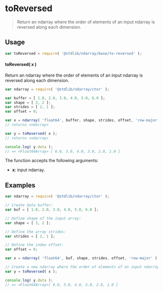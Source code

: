 <!--

@license Apache-2.0

Copyright (c) 2024 The Stdlib Authors.

Licensed under the Apache License, Version 2.0 (the "License");
you may not use this file except in compliance with the License.
You may obtain a copy of the License at

   http://www.apache.org/licenses/LICENSE-2.0

Unless required by applicable law or agreed to in writing, software
distributed under the License is distributed on an "AS IS" BASIS,
WITHOUT WARRANTIES OR CONDITIONS OF ANY KIND, either express or implied.
See the License for the specific language governing permissions and
limitations under the License.

-->

# toReversed

> Return an ndarray where the order of elements of an input ndarray is reversed along each dimension.

<!-- Section to include introductory text. Make sure to keep an empty line after the intro `section` element and another before the `/section` close. -->

<section class="intro">

</section>

<!-- /.intro -->

<!-- Package usage documentation. -->

<section class="usage">

## Usage

```javascript
var toReversed = require( '@stdlib/ndarray/base/to-reversed' );
```

#### toReversed( x )

Return an ndarray where the order of elements of an input ndarray is reversed along each dimension.

```javascript
var ndarray = require( '@stdlib/ndarray/ctor' );

var buffer = [ 1.0, 2.0, 3.0, 4.0, 5.0, 6.0 ];
var shape = [ 3, 2 ];
var strides = [ 2, 1 ];
var offset = 0;

var x = ndarray( 'float64', buffer, shape, strides, offset, 'row-major' );
// returns <ndarray>

var y = toReversed( x );
// returns <ndarray>

console.log( y.data );
// => <Float64Array> [ 6.0, 5.0, 4.0, 3.0, 2.0, 1.0 ]
```

The function accepts the following arguments:

-   **x**: input ndarray.

</section>

<!-- /.usage -->

<!-- Package usage notes. Make sure to keep an empty line after the `section` element and another before the `/section` close. -->

<section class="notes">

</section>

<!-- /.notes -->

<!-- Package usage examples. -->

<section class="examples">

## Examples

<!-- eslint no-undef: "error" -->

```javascript
var ndarray = require( '@stdlib/ndarray/ctor' );

// Create data buffer:
var buf = [ 1.0, 2.0, 3.0, 4.0, 5.0, 6.0 ];

// Define shape of the input array:
var shape = [ 3, 2 ];

// Define the array strides:
var strides = [ 2, 1 ];

// Define the index offset:
var offset = 0;

var x = ndarray( 'float64', buf, shape, strides, offset, 'row-major' );

// Create a new ndarray where the order of elements of an input ndarray is reversed:
var y = toReversed( x );

console.log( y.data );
// => <Float64Array>[ 6.0, 5.0, 4.0, 3.0, 2.0, 1.0 ]
```

</section>

<!-- /.examples -->

<!-- Section to include cited references. If references are included, add a horizontal rule *before* the section. Make sure to keep an empty line after the `section` element and another before the `/section` close. -->

<section class="references">

</section>

<!-- /.references -->

<!-- Section for related `stdlib` packages. Do not manually edit this section, as it is automatically populated. -->

<section class="related">

</section>

<!-- /.related -->

<!-- Section for all links. Make sure to keep an empty line after the `section` element and another before the `/section` close. -->

<section class="links">

</section>

<!-- /.links -->
